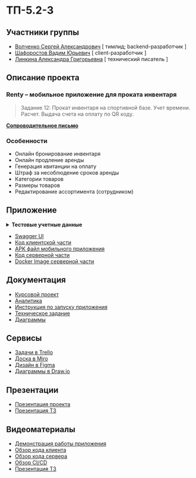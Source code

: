 # ТП-5.2-3
## Участники группы
- [Волченко Сергей Александрович](https://github.com/sevolchenko) [ тимлид; backend-разработчик ]
- [Шафоростов Вадим Юрьевич](https://github.com/MiSticksman) [ client-разработчик ]
- [Линкина Александра Григорьевна](https://github.com/linkina02) [ технический писатель ]

## Описание проекта
### Renty – мобильное приложение для проката инвентаря
> Задание 12: Прокат инвентаря на спортивной базе. Учет времени. Расчет. Выдача счета на оплату по QR коду.

[**Сопроводительное письмо**](docs/Сопроводильное%20письмо.pdf)

### Особенности
- Онлайн бронирование инвентаря
- Онлайн продление аренды
- Генерация квитанции на оплату
- Штраф за несоблюдение сроков аренды
- Категории товаров
- Размеры товаров
- Редактирование ассортимента (сотрудником)

## Приложение
<details>
    <summary><strong>Тестовые учетные данные</strong></summary>
    <table style="border: none">
        <tr><th>Роль</th><th>Логин</th><th>Пароль</th></tr>
        <tr><td>Сотрудник</td><td>se.volchenko@ya.ru</td><td>sergey</td></tr>
        <tr><td>Пользователь</td><td>vadim02101@gmail.com</td><td>vadim</td></tr>
    </table>
</details>

- [Swagger UI](https://renty-api-sevolchenko.cloud.okteto.net/swagger-ui)
- [Код клиентской части](app/client/Renty-client)
- [APK файл мобильного приложения](app/client/app-release.apk)
- [Код серверной части](app/server)
- [Docker Image серверной части](https://github.com/sevolchenko/renty/pkgs/container/renty%2Fserver)

## Документация
- [Курсовой проект](docs/Курсовой%20проект.pdf)
- [Аналитика](docs/analytics)
- [Инструкция по запуску приложения](docs/Инструкция%20по%20запуску.pdf)
- [Техническое задание](docs/Техническое%20задание.pdf)
- [Диаграммы](docs/diagrams)

## Сервисы
- [Задачи в Trello](https://trello.com/b/8XYZKktR/renty)
- [Доска в Miro](https://miro.com/app/board/uXjVMfMfX_M=/)
- [Дизайн в Figma](https://www.figma.com/file/0UBSbFquRYT1QXGyrH6JiV/Renty?node-id=0%3A1&t=63ZOD7RdBsDtvM6V-1)
- [Диаграммы в Draw.io](https://app.diagrams.net/#G1lqZKVPA-b3Bo-5tVm31jjGfLrGbnOb2S)

## Презентации
- [Презентация проекта](docs/presentation/Презентация%20проекта.pdf)
- [Презентация ТЗ](docs/presentation/Презентация%20по%20ТЗ.pdf)

## Видеоматериалы
- [Демонстрация работы приложения](https://youtu.be/tL0qWAL8syM)
- [Обзор кода клиента](https://youtu.be/JL9Ml30094s)
- [Обзор кода сервера](https://youtu.be/ihYhbQIj50Q)
- [Обзор CI/CD](https://youtu.be/jRfpYkCgJF4)
- [Презентация ТЗ](https://youtu.be/SlOl7-O6T2s)

